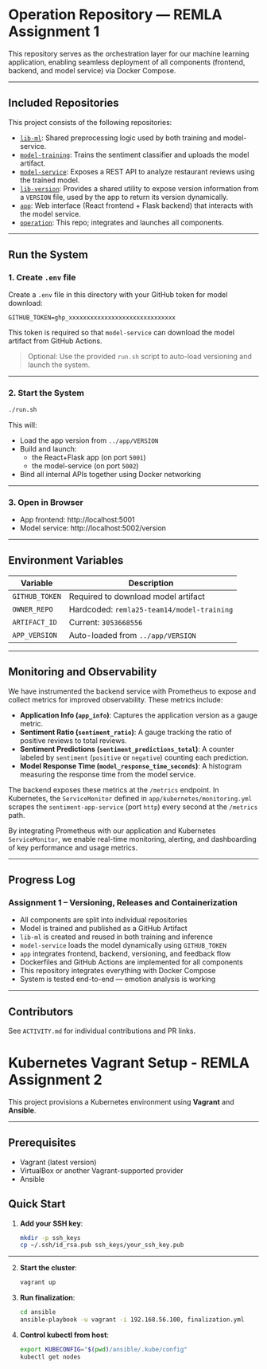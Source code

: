 # Operation Repository — REMLA Assignment 1

This repository serves as the orchestration layer for our machine learning application, enabling seamless deployment of all components (frontend, backend, and model service) via Docker Compose.

---

## Included Repositories

This project consists of the following repositories:

- [`lib-ml`](https://github.com/remla25-team14/lib-ml): Shared preprocessing logic used by both training and model-service.
- [`model-training`](https://github.com/remla25-team14/model-training): Trains the sentiment classifier and uploads the model artifact.
- [`model-service`](https://github.com/remla25-team14/model-service): Exposes a REST API to analyze restaurant reviews using the trained model.
- [`lib-version`](https://github.com/remla25-team14/lib-version): Provides a shared utility to expose version information from a `VERSION` file, used by the app to return its version dynamically.
- [`app`](https://github.com/remla25-team14/app): Web interface (React frontend + Flask backend) that interacts with the model service.
- [`operation`](https://github.com/remla25-team14/operation): This repo; integrates and launches all components.

---

## Run the System

### 1. Create `.env` file

Create a `.env` file in this directory with your GitHub token for model download:

```env
GITHUB_TOKEN=ghp_xxxxxxxxxxxxxxxxxxxxxxxxxxxxxx
```

This token is required so that `model-service` can download the model artifact from GitHub Actions.

> Optional: Use the provided `run.sh` script to auto-load versioning and launch the system.

---

### 2. Start the System

```bash
./run.sh
```

This will:
- Load the app version from `../app/VERSION`
- Build and launch:
  - the React+Flask app (on port `5001`)
  - the model-service (on port `5002`)
- Bind all internal APIs together using Docker networking

---

### 3. Open in Browser

- App frontend: http://localhost:5001
- Model service: http://localhost:5002/version

---

## ️Environment Variables

| Variable         | Description                                   |
|------------------|-----------------------------------------------|
| `GITHUB_TOKEN`   | Required to download model artifact           |
| `OWNER_REPO`     | Hardcoded: `remla25-team14/model-training`    |
| `ARTIFACT_ID`    | Current: `3053668556`                         |
| `APP_VERSION`    | Auto-loaded from `../app/VERSION`             |

---

## Monitoring and Observability

We have instrumented the backend service with Prometheus to expose and collect metrics for improved observability. These metrics include:

- **Application Info (`app_info`)**: Captures the application version as a gauge metric.
- **Sentiment Ratio (`sentiment_ratio`)**: A gauge tracking the ratio of positive reviews to total reviews.
- **Sentiment Predictions (`sentiment_predictions_total`)**: A counter labeled by `sentiment` (`positive` or `negative`) counting each prediction.
- **Model Response Time (`model_response_time_seconds`)**: A histogram measuring the response time from the model service.

The backend exposes these metrics at the `/metrics` endpoint. In Kubernetes, the `ServiceMonitor` defined in `app/kubernetes/monitoring.yml` scrapes the `sentiment-app-service` (port `http`) every second at the `/metrics` path.

By integrating Prometheus with our application and Kubernetes `ServiceMonitor`, we enable real-time monitoring, alerting, and dashboarding of key performance and usage metrics.

---

## Progress Log

### Assignment 1 – Versioning, Releases and Containerization

- All components are split into individual repositories
- Model is trained and published as a GitHub Artifact
- `lib-ml` is created and reused in both training and inference
- `model-service` loads the model dynamically using `GITHUB_TOKEN`
- `app` integrates frontend, backend, versioning, and feedback flow
- Dockerfiles and GitHub Actions are implemented for all components
- This repository integrates everything with Docker Compose
- System is tested end-to-end — emotion analysis is working

---

## Contributors

See `ACTIVITY.md` for individual contributions and PR links.



# Kubernetes Vagrant Setup - REMLA Assignment 2

This project provisions a Kubernetes environment using **Vagrant** and **Ansible**.

---

## Prerequisites

- Vagrant (latest version)
- VirtualBox or another Vagrant-supported provider
- Ansible

## Quick Start

1. **Add your SSH key**:
   ```bash
   mkdir -p ssh_keys
   cp ~/.ssh/id_rsa.pub ssh_keys/your_ssh_key.pub

---
2. **Start the cluster**:
   ```bash
   vagrant up
   
3. **Run finalization**:
   ```bash
   cd ansible
   ansible-playbook -u vagrant -i 192.168.56.100, finalization.yml
   ```

4. **Control kubectl from host**:
   ```bash
   export KUBECONFIG="$(pwd)/ansible/.kube/config"
   kubectl get nodes



